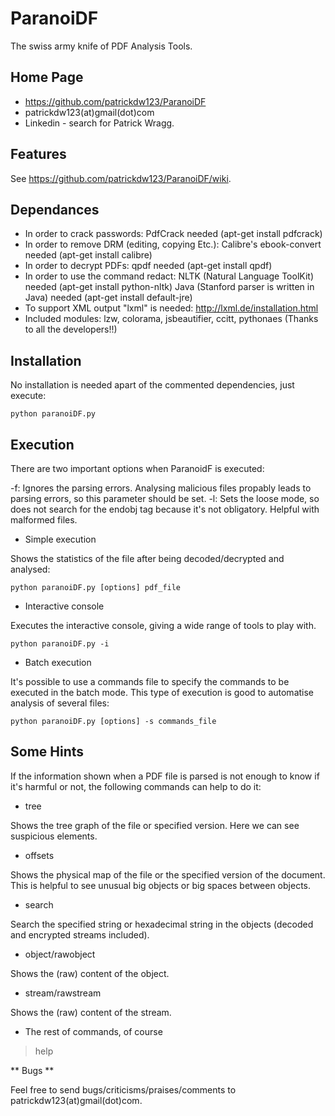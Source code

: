 ParanoiDF
=========

The swiss army knife of PDF Analysis Tools. 

Home Page 
-----------

* https://github.com/patrickdw123/ParanoiDF
* patrickdw123(at)gmail(dot)com
* Linkedin - search for Patrick Wragg.

Features
-----------

See https://github.com/patrickdw123/ParanoiDF/wiki.

Dependances
-----------

* In order to crack passwords: PdfCrack needed (apt-get install pdfcrack)
* In order to remove DRM (editing, copying Etc.): Calibre's ebook-convert needed (apt-get install calibre)
* In order to decrypt PDFs: qpdf needed (apt-get install qpdf)
* In order to use the command redact:
	NLTK (Natural Language ToolKit) needed (apt-get install python-nltk)
	Java (Stanford parser is written in Java) needed (apt-get install default-jre)
* To support XML output "lxml" is needed:
    http://lxml.de/installation.html
* Included modules: lzw, colorama, jsbeautifier, ccitt, pythonaes (Thanks to all the developers!!)

Installation
-----------

No installation is needed apart of the commented dependencies, just execute:

	python paranoiDF.py

Execution
-----------

There are two important options when ParanoidF is executed:

-f: Ignores the parsing errors. Analysing malicious files propably leads to parsing errors, so this parameter should be set.
-l: Sets the loose mode, so does not search for the endobj tag because it's not obligatory. Helpful with malformed files.


* Simple execution

Shows the statistics of the file after being decoded/decrypted and analysed:

    python paranoiDF.py [options] pdf_file


* Interactive console

Executes the interactive console, giving a wide range of tools to play with.

    python paranoiDF.py -i 


* Batch execution

It's possible to use a commands file to specify the commands to be executed in the batch mode. This type of execution is good to automatise analysis of several files:

    python paranoiDF.py [options] -s commands_file 

Some Hints
-----------
If the information shown when a PDF file is parsed is not enough to know if it's harmful or not, the following commands can help to do it:

* tree

Shows the tree graph of the file or specified version. Here we can see suspicious elements.


* offsets 

Shows the physical map of the file or the specified version of the document. This is helpful to see unusual big objects or big spaces between objects.


* search

Search the specified string or hexadecimal string in the objects (decoded and encrypted streams included).


* object/rawobject

Shows the (raw) content of the object.


* stream/rawstream

Shows the (raw) content of the stream.


* The rest of commands, of course

> help




** Bugs **

Feel free to send bugs/criticisms/praises/comments to patrickdw123(at)gmail(dot)com.
